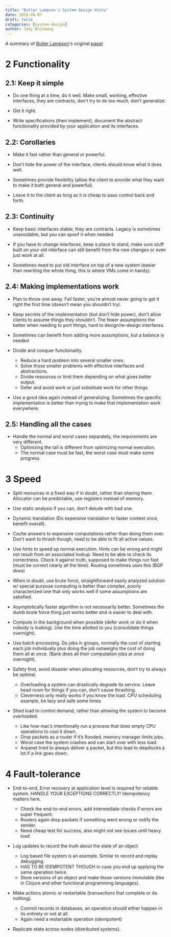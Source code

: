 ```yaml
---
title: "Butler Lampson's System Design Hints"
date: 2020-06-07
draft: false
categories: [system-design]
author: Joey Buiteweg
---
```


A summary of [Butler Lampson](https://en.wikipedia.org/wiki/Butler_Lampson)'s original [paper](https://bwlampson.site/33-Hints/Acrobat.pdf)

# 2 Functionality

## 2.1: Keep it simple

* Do one thing at a time, do it well. Make small, working, effective interfaces, they are contracts, don't try to do too much, don’t generalize.

* Get it right.

* Write specifications (then implement), document the abstract functionality provided by your application and its interfaces.

## 2.2: Corollaries

* Make it fast rather than general or powerful.

* Don’t hide the power of the interface, clients should know what it does well.

* Sometimes provide flexibility (allow the client to provide what they want to make it both general and powerful).

* Leave it to the client as long as it is cheap to pass control back and forth.

## 2.3: Continuity

* Keep basic interfaces stable, they are contracts. Legacy is sometimes unavoidable, but you can spoof it when needed.

* If you have to change interfaces, keep a place to stand, make sure stuff built on your old interface can still benefit from the new changes or even just work at all.

* Sometimes need to put old interface on top of a new system (easier than rewriting the whole thing, this is where VMs come in handy).

## 2.4: Making implementations work

* Plan to throw one away. Fail faster, you’re almost never going to get it right the first time (doesn’t mean you shouldn’t try).

* Keep secrets of the implementation (but don’t hide power), don’t allow clients to assume things they shouldn’t. The fewer assumptions the better when needing to port things, hard to design/re-design interfaces.

* Sometimes can benefit from adding more assumptions, but a balance is needed

* Divide and conquer functionality.
    * Reduce a hard problem into several smaller ones.
    * Solve those smaller problems with effective interfaces and abstractions.
    * Divide resources or limit them depending on what gives better output.
    * Defer and avoid work or just substitute work for other things.

* Use a good idea again instead of generalizing. Sometimes the specific implementation is better than trying to make that implementation work everywhere.

## 2.5: Handling all the cases

* Handle the normal and worst cases separately, the requirements are very different.
    * Optimizing the tail is different from optimizing normal execution.
    * The normal case must be fast, the worst case must make some progress.

# 3 Speed

* Split resources in a fixed way if in doubt, rather than sharing them. Allocator can be predictable, use registers instead of memory.

* Use static analysis if you can, don’t delude with bad one.

* Dynamic translation (Do expensive translation to faster context once, benefit overall).

* Cache answers to expensive computations rather than doing them over. Don’t want to thrash though, need to be able to fit all active values.

* Use hints to speed up normal execution. Hints can be wrong and might not result from an associated lookup. Need to be able to check its correctness. Check it against truth, supposed to make things run fast (must be correct nearly all the time). Routing sometimes uses this (BGP does)

* When in doubt, use brute force, straightforward easily analyzed solution w/ special purpose computing is better than complex, poorly characterized one that only works well if some assumptions are satisfied.

* Asymptotically faster algorithm is not necessarily better. Sometimes the dumb brute force thing just works better and is easier to deal with.

* Compute in the background when possible (defer work or do it when nobody is looking). Use the time allotted to you (consolidate things overnight).

* Use batch processing. Do jobs in groups, normally the cost of starting each job individually plus doing the job outweighs the cost of doing them all at once. (Bank does all their computation jobs at once overnight).

* Safety first, avoid disaster when allocating resources, don’t try to always be optimal.
    * Overloading a system can drastically degrade its service. Leave head room for things if you can, don’t cause thrashing.
    * Cleverness only really works if you know the load. CPU scheduling example, be lazy and safe some times

* Shed load to control demand, rather than allowing the system to become overloaded. 
    * Like how mac’s intentionally run a process that does empty CPU operations to cool it down.
    * Drop packets as a router if it’s flooded, memory manager limits jobs.
    * Worst case the system crashes and can start over with less load.
    * Arpanet tried to always deliver a packet, but this lead to deadlocks a lot if a link goes down.

# 4 Fault-tolerance

* End-to-end, Error recovery at application level is required for reliable system. HANDLE YOUR EXCEPTIONS CORRECTLY! Idempotency matters here.
    * Check the end-to-end errors, add intermediate checks if errors are super frequent.
    * Routers again drop packets if something went wrong or notify the sender.
    * Need cheap test for success, also might not see issues until heavy load

* Log updates to record the truth about the state of an object.
    * Log based file system is an example. Similar to record and replay debugging.
    * HAS TO BE IDEMPOTENT THOUGH in case you end up applying the same operation twice.
    * Store versions of an object and make those versions immutable (like in Clojure and other functional programming languages).

* Make actions atomic or restartable (transactions that complete or do nothing).
    * Commit records in databases, an operation should either happen in its entirety or not at all.
    * Again need a restartable operation (idempotent)

* Replicate state across nodes (distributed systems).
